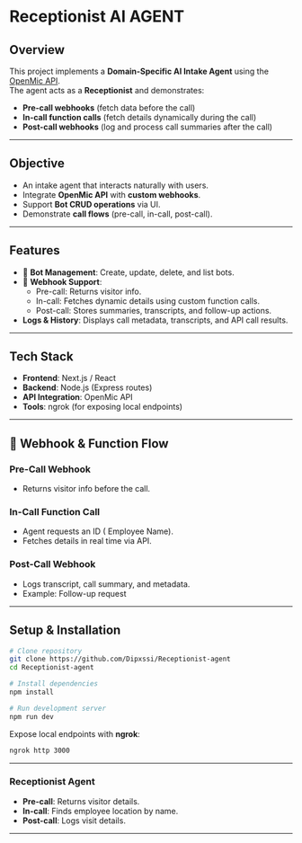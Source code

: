 #  Receptionist AI AGENT

## Overview
This project implements a **Domain-Specific AI Intake Agent** using the [OpenMic API](https://docs.openmic.ai/).  
The agent acts as a **Receptionist**  and demonstrates:  
- **Pre-call webhooks** (fetch data before the call)  
- **In-call function calls** (fetch details dynamically during the call)  
- **Post-call webhooks** (log and process call summaries after the call)  

---

## Objective
-  An intake agent that interacts naturally with users.  
- Integrate **OpenMic API** with **custom webhooks**.  
- Support **Bot CRUD operations** via UI.  
- Demonstrate **call flows** (pre-call, in-call, post-call).  

---

## Features
- 🔹 **Bot Management**: Create, update, delete, and list bots.  
- 🔹 **Webhook Support**:  
  - Pre-call: Returns visitor info.  
  - In-call: Fetches dynamic details using custom function calls.  
  - Post-call: Stores summaries, transcripts, and follow-up actions.  
-  **Logs & History**: Displays call metadata, transcripts, and API call results.  


---

## Tech Stack
- **Frontend**: Next.js / React  
- **Backend**: Node.js (Express routes)  
- **API Integration**: OpenMic API  
- **Tools**: ngrok (for exposing local endpoints)  

---

## 🔗 Webhook & Function Flow
### Pre-Call Webhook
- Returns visitor info before the call.  
  

### In-Call Function Call
- Agent requests an ID ( Employee Name).  
- Fetches details in real time via API.  

### Post-Call Webhook
- Logs transcript, call summary, and metadata.  
- Example: Follow-up request  

---

##  Setup & Installation
```bash
# Clone repository
git clone https://github.com/Dipxssi/Receptionist-agent
cd Receptionist-agent

# Install dependencies
npm install

# Run development server
npm run dev
```

Expose local endpoints with **ngrok**:
```bash
ngrok http 3000
```
  

---
  
###  Receptionist Agent
- **Pre-call**: Returns visitor details.  
- **In-call**: Finds employee location by name.  
- **Post-call**: Logs visit details.  

---




